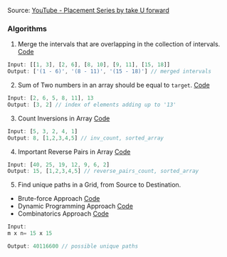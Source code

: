 Source: [YouTube - Placement Series by take U forward](https://www.youtube.com/watch?v=S6rsAlj_iB4&list=PLgUwDviBIf0p4ozDR_kJJkONnb1wdx2Ma&index=3)

### Algorithms
1. Merge the intervals that are overlapping in the collection of intervals. [Code](https://github.com/upadhyayprakash/dsa-js/blob/main/MergeIntervals.js)
```javascript
Input: [[1, 3], [2, 6], [8, 10], [9, 11], [15, 18]]
Output: ['(1 - 6)', '(8 - 11)', '(15 - 18)'] // merged intervals
```

2. Sum of Two numbers in an array should be equal to `target`. [Code](https://github.com/upadhyayprakash/dsa-js/blob/main/SumOfTwo.js)
```javascript
Input: [2, 6, 5, 8, 11], 13
Output: [3, 2] // index of elements adding up to '13'
```

3. Count Inversions in Array [Code](https://github.com/upadhyayprakash/dsa-js/blob/main/CountInversions.js)
```javascript
Input: [5, 3, 2, 4, 1]
Output: 8, [1,2,3,4,5] // inv_count, sorted_array
```

4. Important Reverse Pairs in Array [Code](https://github.com/upadhyayprakash/dsa-js/blob/main/ReversePairs.js)
```javascript
Input: [40, 25, 19, 12, 9, 6, 2]
Output: 15, [1,2,3,4,5] // reverse_pairs_count, sorted_array
```

5. Find unique paths in a Grid, from Source to Destination.
- Brute-force Approach [Code](https://github.com/upadhyayprakash/dsa-js/blob/main/GridUniquePathsBruteForce.js)
- Dynamic Programming Approach [Code](https://github.com/upadhyayprakash/dsa-js/blob/main/GridUniquePathsByDP.js)
- Combinatorics Approach [Code](https://github.com/upadhyayprakash/dsa-js/blob/main/GridUniquePathsByCombination.js)
```javascript
Input:
m x n= 15 x 15

Output: 40116600 // possible unique paths
```